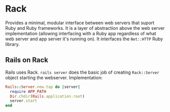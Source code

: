 # Rack
Provides a minimal, modular interface between web servers that suport Ruby and Ruby frameworks. It is a layer of abstraction above the web server implementation (allowing interfacing with a Ruby app regardless of what web server and app server it's running on). It interfaces the `Net::HTTP` Ruby library.

## Rails on Rack
Rails uses Rack. `rails server` does the basic job of creating `Rack::Server` object starting the webserver.
Implementation:
```ruby
Rails::Server.new.tap do |server|
  require APP_PATH
  Dir.chdir(Rails.application.root)
  server.start
end
```

